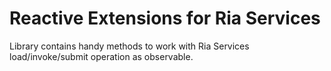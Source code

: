Reactive Extensions for Ria Services
========================

Library contains handy methods to work with Ria Services load/invoke/submit operation as observable.